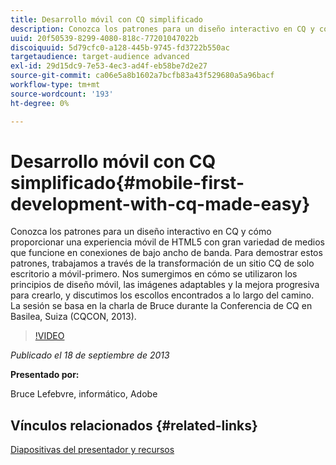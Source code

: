 ```yaml
---
title: Desarrollo móvil con CQ simplificado
description: Conozca los patrones para un diseño interactivo en CQ y cómo proporcionar una experiencia móvil de HTML5 con gran variedad de medios que funcione en conexiones de bajo ancho de banda. Para demostrar estos patrones, trabajamos a través de la transformación de un sitio CQ de solo escritorio a móvil-primero. Nos sumergimos en cómo se utilizaron los principios de diseño móvil, las imágenes adaptables y la mejora progresiva para crearlo, y discutimos los escollos encontrados a lo largo del camino. La sesión se basa en la charla de Bruce durante la Conferencia de CQ en Basilea, Suiza (CQCON, 2013).
uuid: 20f50539-8299-4080-818c-77201047022b
discoiquuid: 5d79cfc0-a128-445b-9745-fd3722b550ac
targetaudience: target-audience advanced
exl-id: 29d15dc9-7e53-4ec3-ad4f-eb58be7d2e27
source-git-commit: ca06e5a8b1602a7bcfb83a43f529680a5a96bacf
workflow-type: tm+mt
source-wordcount: '193'
ht-degree: 0%

---
```


# Desarrollo móvil con CQ simplificado{#mobile-first-development-with-cq-made-easy}

Conozca los patrones para un diseño interactivo en CQ y cómo proporcionar una experiencia móvil de HTML5 con gran variedad de medios que funcione en conexiones de bajo ancho de banda. Para demostrar estos patrones, trabajamos a través de la transformación de un sitio CQ de solo escritorio a móvil-primero. Nos sumergimos en cómo se utilizaron los principios de diseño móvil, las imágenes adaptables y la mejora progresiva para crearlo, y discutimos los escollos encontrados a lo largo del camino. La sesión se basa en la charla de Bruce durante la Conferencia de CQ en Basilea, Suiza (CQCON, 2013).

>[!VIDEO](https://video.tv.adobe.com/v/19572/?quality=9)

*Publicado el 18 de septiembre de 2013*

**Presentado por:**

Bruce Lefebvre, informático, Adobe

## Vínculos relacionados {#related-links}

[Diapositivas del presentador y recursos](http://brucelefebvre.com/blog/2013/09/18/cq-gems-mobile-first-development/)
